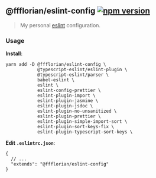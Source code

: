 ## @ffflorian/eslint-config [![npm version](https://img.shields.io/npm/v/@ffflorian/eslint-config.svg)](https://npmjs.com/package/@ffflorian/eslint-config)

> My personal [eslint](https://eslint.org/) configuration.

### Usage

**Install**:

```
yarn add -D @ffflorian/eslint-config \
            @typescript-eslint/eslint-plugin \
            @typescript-eslint/parser \
            babel-eslint \
            eslint \
            eslint-config-prettier \
            eslint-plugin-import \
            eslint-plugin-jasmine \
            eslint-plugin-jsdoc \
            eslint-plugin-no-unsanitized \
            eslint-plugin-prettier \
            eslint-plugin-simple-import-sort \
            eslint-plugin-sort-keys-fix \
            eslint-plugin-typescript-sort-keys \
```

**Edit `.eslintrc.json`**:

```jsonc
{
  // ...
  "extends": "@ffflorian/eslint-config"
}
```
